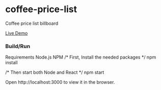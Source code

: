 # coffee-price-list
Coffee price list billboard

<a href="https://coffee-1cc19.firebaseapp.com">Live Demo</a>

<h3>Build/Run</h3>
Requirements
Node.js
NPM
/* First, Install the needed packages */
npm install

/* Then start both Node and React */
npm start

Open http://localhost:3000 to view it in the browser.
